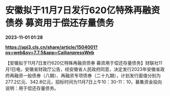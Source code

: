 # 安徽拟于11月7日发行620亿特殊再融资债券 募资用于偿还存量债务

**2023-11-01 01:28**

**https://api3.cls.cn/share/article/1504001?os=web&sv=7.7.5&app=CailianpressWeb**

【安徽拟于11月7日发行620亿特殊再融资债券 募资用于偿还存量债务】财联社11月1日电，安徽省财政厅公告，经安徽省人民政府同意，决定发行2023年安徽省政府再融资一般债券（八期）、再融资专项债券（二十九期），计划发行面值分别为277.2亿元、342.8亿元，招标时间为11月7日上午10：30-11：10，募集资金投向说明：用于偿还存量债务。